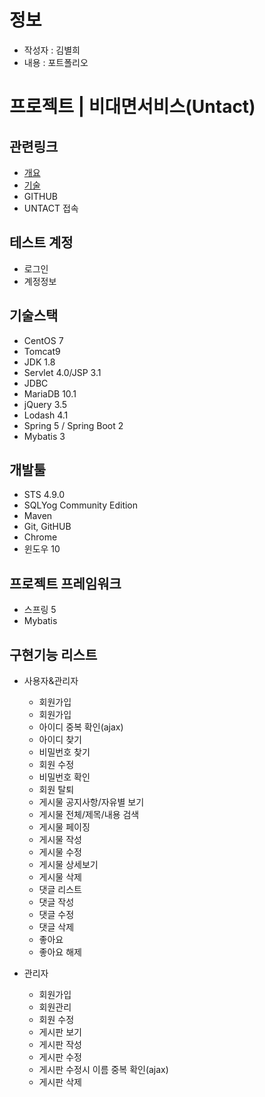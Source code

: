 # 정보

- 작성자 : 김별희
- 내용 : 포트폴리오

# 프로젝트 | 비대면서비스(Untact)

## 관련링크
- [개요](https://drive.google.com/file/d/1bghacSFS3NRBfqOxjW1mrp9FV-K2IAxn/view?usp=sharing)
- [기술](https://drive.google.com/drive/u/0/folders/1IAphAjLc9K3adi7XN9zFIed9W-No5muu)
- GITHUB
- UNTACT 접속

## 테스트 계정
- 로그인
- 계정정보

## 기술스택 
- CentOS 7
- Tomcat9
- JDK 1.8
- Servlet 4.0/JSP 3.1
- JDBC
- MariaDB 10.1
- jQuery 3.5
- Lodash 4.1
- Spring 5 / Spring Boot 2
- Mybatis 3

## 개발툴
- STS 4.9.0
- SQLYog Community Edition
- Maven
- Git, GitHUB
- Chrome
- 윈도우 10

## 프로젝트 프레임워크
- 스프링 5
- Mybatis

## 구현기능 리스트
- 사용자&관리자
  - 회원가입
  - 회원가입
  - 아이디 중복 확인(ajax)
  - 아이디 찾기
  - 비밀번호 찾기
  - 회원 수정
  - 비밀번호 확인
  - 회원 탈퇴
  - 게시물 공지사항/자유별 보기
  - 게시물 전체/제목/내용 검색
  - 게시물 페이징
  - 게시물 작성
  - 게시물 수정
  - 게시물 상세보기
  - 게시물 삭제
  - 댓글 리스트
  - 댓글 작성
  - 댓글 수정
  - 댓글 삭제
  - 좋아요
  - 좋아요 해제

- 관리자
  - 회원가입
  - 회원관리
  - 회원 수정
  - 게시판 보기
  - 게시판 작성
  - 게시판 수정
  - 게시판 수정시 이름 중복 확인(ajax)
  - 게시판 삭제
